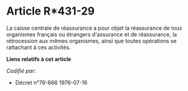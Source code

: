 # Article R*431-29

La caisse centrale de réassurance a pour objet la réassurance de tous organismes français ou étrangers d'assurance et de
réassurance, la rétrocession aux mêmes organismes, ainsi que toutes opérations se rattachant à ces activités.

**Liens relatifs à cet article**

_Codifié par_:

  - Décret n°76-666 1976-07-16
